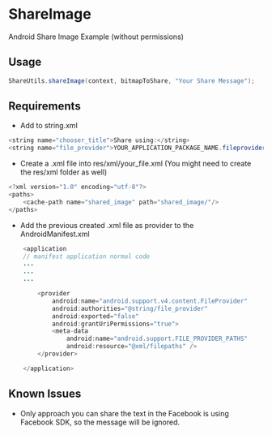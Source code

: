 # ShareImage
Android Share Image Example (without permissions)

## Usage
```java
ShareUtils.shareImage(context, bitmapToShare, "Your Share Message");
```

## Requirements
  
  - Add to string.xml
```java
<string name="chooser_title">Share using:</string>
<string name="file_provider">YOUR_APPLICATION_PACKAGE_NAME.fileprovider</string>
```
    
  - Create a .xml file into res/xml/your_file.xml (You might need to create the res/xml folder as well)
```java
<?xml version="1.0" encoding="utf-8"?>
<paths>
    <cache-path name="shared_image" path="shared_image/"/>
</paths>
```

  - Add the previous created .xml file as provider to the AndroidManifest.xml
```java
    <application
    // manifest application normal code
    ...
    ...
    ...

        <provider
            android:name="android.support.v4.content.FileProvider"
            android:authorities="@string/file_provider"
            android:exported="false"
            android:grantUriPermissions="true">
            <meta-data
                android:name="android.support.FILE_PROVIDER_PATHS"
                android:resource="@xml/filepaths" />
        </provider>

    </application>
```

## Known Issues
  - Only approach you can share the text in the Facebook is using Facebook SDK, so the message will be ignored.
